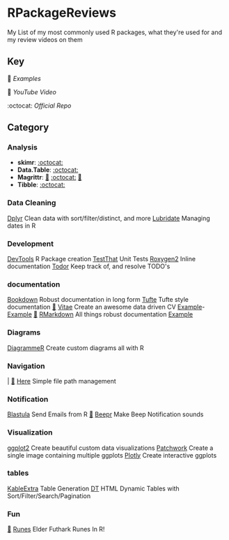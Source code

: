 # RPackageReviews

My List of my most commonly used R packages, what they're used for and my review videos on them

## Key

:page_facing_up: _Examples_

:movie_camera: _YouTube Video_

:octocat: _Official Repo_

## Category

### Analysis

- **skimr**: [:octocat:](https://github.com/ropensci/skimr)
- **Data.Table**: [:octocat:](https://github.com/Rdatatable/data.table)
- **Magrittr**: [:movie_camera:](https://www.youtube.com/watch?v=03kD1sgSyQI) [:octocat:](https://github.com/tidyverse/magrittr) [:page_facing_up:](./examples/magrittr)
- **Tibble**: [:octocat:](https://github.com/tidyverse/tibble) 

### Data Cleaning

[Dplyr](https://github.com/tidyverse/dplyr) Clean data with sort/filter/distinct, and more 
[Lubridate](https://github.com/tidyverse/lubridate) Managing dates in R 

### Development

[DevTools](https://github.com/r-lib/devtools) R Package creation
[TestThat](https://github.com/r-lib/testthat) Unit Tests
[Roxygen2](https://github.com/r-lib/roxygen2) Inline documentation 
[Todor](https://github.com/dokato/todor) Keep track of, and resolve TODO's 

### documentation

[Bookdown](https://github.com/rstudio/bookdown) Robust documentation in long form 
[Tufte](https://github.com/rstudio/tufte) Tufte style documentation 
[:movie_camera:](https://www.youtube.com/watch?v=ntQvuCZpqjQ) [Vitae](https://github.com/mitchelloharawild/vitae) Create an awesome data driven CV [Example](./examples/vitae)-[Example](https://github.com/tallguyjenks/CV) 
[:movie_camera:](https://bit.ly/2E1E4lN) [RMarkdown](https://github.com/rstudio/rmarkdown) All things robust documentation [Example](./examples/) 

### Diagrams

[DiagrammeR](https://github.com/rich-iannone/DgrammeR) Create custom diagrams all with R

### Navigation

| [:movie_camera:](https://www.youtube.com/watch?v=5ZfFLamFBZM) [Here](https://github.com/r-lib/here) Simple file path management 

### Notification

[Blastula](https://github.com/rich-iannone/blastula) Send Emails from R 
[:movie_camera:](https://youtu.be/rcE_E5vMTgg) [Beepr](https://github.com/rasmusab/beepr) Make Beep Notification sounds 

### Visualization

[ggplot2](https://github.com/tidyverse/ggplot2) Create beautiful custom data visualizations
[Patchwork](https://github.com/thomasp85/patchwork) Create a single image containing multiple ggplots 
[Plotly](https://github.com/ropensci/plotly) Create interactive ggplots

### tables

[KableExtra](https://github.com/haozhu233/kableExtra) Table Generation 
[DT](https://github.com/rstudio/DT) HTML Dynamic Tables with Sort/Filter/Search/Pagination

### Fun

[:movie_camera:](https://www.youtube.com/watch?v=G-QuYafXdgk) [Runes](https://github.com/tallguyjenks/runes) Elder Futhark Runes In R!  
